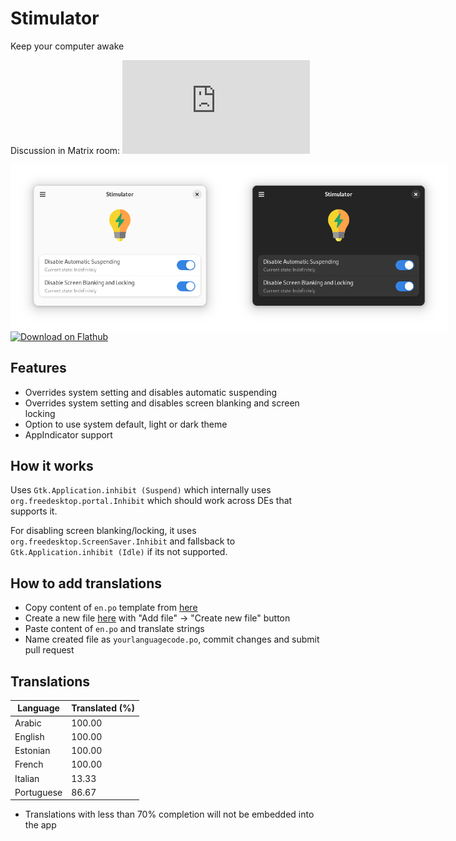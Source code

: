 # Stimulator

Keep your computer awake

Discussion in Matrix room:
[![Matrix Space](https://img.shields.io/matrix/stimulator:matrix.org)](https://matrix.to/#/#stimulator:matrix.org)

<div style="display:flex;">
<img style="width:25em;" src="https://raw.githubusercontent.com/sigmaSd/Stimulator/master/distro/demo_light_active.png"/>
<img style="width:25em;" src="https://raw.githubusercontent.com/sigmaSd/Stimulator/master/distro/demo_dark_active.png"/>
</div>

<a href='https://flathub.org/apps/io.github.sigmasd.stimulator'>
  <img width='240' alt='Download on Flathub' src='https://dl.flathub.org/assets/badges/flathub-badge-i-en.png'/>
</a>

## Features

- Overrides system setting and disables automatic suspending
- Overrides system setting and disables screen blanking and screen locking
- Option to use system default, light or dark theme
- AppIndicator support

## How it works

Uses `Gtk.Application.inhibit (Suspend)` which internally uses
`org.freedesktop.portal.Inhibit` which should work across DEs that supports it.

For disabling screen blanking/locking, it uses
`org.freedesktop.ScreenSaver.Inhibit` and fallsback to
`Gtk.Application.inhibit (Idle)` if its not supported.

## How to add translations

- Copy content of `en.po` template from
  <a href="https://github.com/sigmaSd/Stimulator/blob/master/po/en.po" target="_blank">here</a>
- Create a new file
  <a href="https://github.com/sigmaSd/Stimulator/tree/master/po" target="_blank">here</a>
  with "Add file" -> "Create new file" button
- Paste content of `en.po` and translate strings
- Name created file as `yourlanguagecode.po`, commit changes and submit pull
  request

## Translations

| Language   | Translated (%) |
| ---------- | -------------- |
| Arabic     | 100.00         |
| English    | 100.00         |
| Estonian   | 100.00         |
| French     | 100.00         |
| Italian    | 13.33          |
| Portuguese | 86.67          |

- Translations with less than 70% completion will not be embedded into the app
